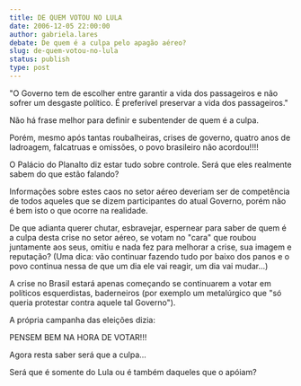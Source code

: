 ```yaml
---
title: DE QUEM VOTOU NO LULA
date: 2006-12-05 22:00:00
author: gabriela.lares
debate: De quem é a culpa pelo apagão aéreo?
slug: de-quem-votou-no-lula
status: publish 
type: post
---
```


"O Governo tem de escolher entre garantir a vida dos passageiros e não sofrer um desgaste político. É preferível preservar a vida dos passageiros."   

Não há frase melhor para definir e subentender de quem é a culpa.  

Porém, mesmo após tantas roubalheiras, crises de governo, quatro anos de ladroagem, falcatruas e omissões, o povo brasileiro não acordou!!!!  

O Palácio do Planalto diz estar tudo sobre controle. Será que eles realmente sabem do que estão falando?  

Informações sobre estes caos no setor aéreo deveriam ser de competência de todos aqueles que se dizem participantes do atual Governo, porém não é bem isto o que ocorre na realidade.  

De que adianta querer chutar, esbravejar, espernear para saber de quem é a culpa desta crise no setor aéreo, se votam no "cara" que roubou juntamente aos seus, omitiu e nada fez para melhorar a crise, sua imagem e reputação? (Uma dica: vão continuar fazendo tudo por baixo dos panos e o povo continua nessa de que um dia ele vai reagir, um dia vai mudar...)  

A crise no Brasil estará apenas começando se continuarem a votar em políticos esquerdistas, baderneiros (por exemplo um metalúrgico que "só queria protestar contra aquele tal Governo").  

A própria campanha das eleições dizia:  

PENSEM BEM NA HORA DE VOTAR!!!  

Agora resta saber será que a culpa...  

Será que é somente do Lula ou é também daqueles que o apóiam?
